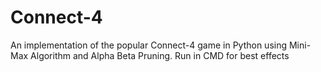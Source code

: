 # Connect-4
An implementation of the popular Connect-4 game in Python using Mini-Max Algorithm and Alpha Beta Pruning. Run in CMD for best effects
